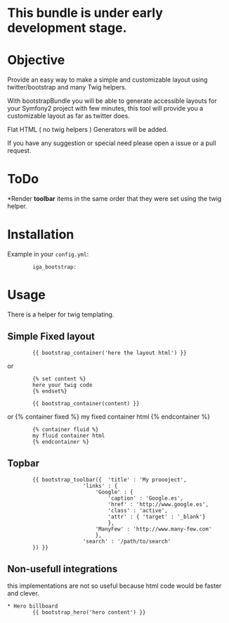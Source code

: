 This bundle is under early development stage.
============

Objective
============
  Provide an easy way to make a simple and customizable layout using twitter/bootstrap and many Twig helpers.
  
  With bootstrapBundle you will be able to generate accessible layouts for your Symfony2 project with few minutes, this tool will provide you a customizable layout as far as twitter does.
  
  Flat HTML ( no twig helpers ) Generators will be added.
  
  If you have any suggestion or special need please open a issue or a pull request.
  
  
ToDo
============
  *Render **toolbar** items in the same order that they were set using the twig helper.
  


Installation
============


Example in your ``config.yml``:

            iga_bootstrap:
       



Usage
============

There is a helper for twig templating. 

Simple Fixed layout
------------
		
			{{ bootstrap_container('here the layout html') }}

or

			{% set content %}
			here your twig code
			{% endset%}
			
			{{ bootstrap_container(content) }}
			
or
			{% container fixed %}
			my fixed container html
			{% endcontainer %}
			
			{% container fluid %}
			my fluid container html
			{% endcontainer %}
Topbar
------------
		
			{{ bootstrap_toolbar({  'title' : 'My proooject', 
							'links' : { 
								'Google' : { 
									'caption' : 'Google.es',
									'href' : 'http://www.google.es', 
									'class' : 'active',
									'attr' : { 'target' : '_blank'} 
									}, 
								'ManyFew' : 'http://www.many-few.com' 
								}, 
							'search' : '/path/to/search'
			}) }}
			
			
			
Non-usefull integrations
------------
this implementations are not so useful because html code would be faster and clever.

	* Hero billboard
			{{ bootstrap_hero('hero content') }}
	
